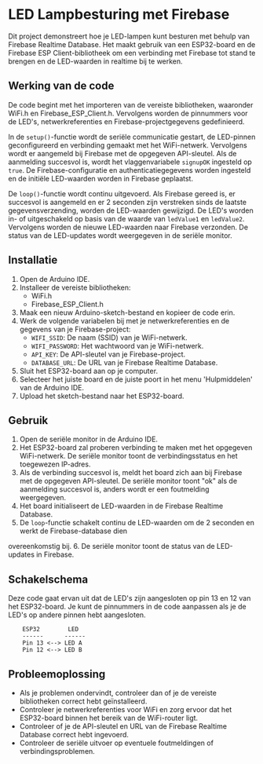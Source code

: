 # LED Lampbesturing met Firebase

Dit project demonstreert hoe je LED-lampen kunt besturen met behulp van Firebase Realtime Database. Het maakt gebruik van een ESP32-board en de Firebase ESP Client-bibliotheek om een verbinding met Firebase tot stand te brengen en de LED-waarden in realtime bij te werken.

## Werking van de code

De code begint met het importeren van de vereiste bibliotheken, waaronder WiFi.h en Firebase_ESP_Client.h. Vervolgens worden de pinnummers voor de LED's, netwerkreferenties en Firebase-projectgegevens gedefinieerd.

In de `setup()`-functie wordt de seriële communicatie gestart, de LED-pinnen geconfigureerd en verbinding gemaakt met het WiFi-netwerk. Vervolgens wordt er aangemeld bij Firebase met de opgegeven API-sleutel. Als de aanmelding succesvol is, wordt het vlaggenvariabele `signupOK` ingesteld op `true`. De Firebase-configuratie en authenticatiegegevens worden ingesteld en de initiële LED-waarden worden in Firebase geplaatst.

De `loop()`-functie wordt continu uitgevoerd. Als Firebase gereed is, er succesvol is aangemeld en er 2 seconden zijn verstreken sinds de laatste gegevensverzending, worden de LED-waarden gewijzigd. De LED's worden in- of uitgeschakeld op basis van de waarde van `ledValue1` en `ledValue2`. Vervolgens worden de nieuwe LED-waarden naar Firebase verzonden. De status van de LED-updates wordt weergegeven in de seriële monitor.

## Installatie

1. Open de Arduino IDE.
2. Installeer de vereiste bibliotheken:
   - WiFi.h
   - Firebase_ESP_Client.h
3. Maak een nieuw Arduino-sketch-bestand en kopieer de code erin.
4. Werk de volgende variabelen bij met je netwerkreferenties en de gegevens van je Firebase-project:
   - `WIFI_SSID`: De naam (SSID) van je WiFi-netwerk.
   - `WIFI_PASSWORD`: Het wachtwoord van je WiFi-netwerk.
   - `API_KEY`: De API-sleutel van je Firebase-project.
   - `DATABASE_URL`: De URL van je Firebase Realtime Database.
5. Sluit het ESP32-board aan op je computer.
6. Selecteer het juiste board en de juiste poort in het menu 'Hulpmiddelen' van de Arduino IDE.
7. Upload het sketch-bestand naar het ESP32-board.

## Gebruik

1. Open de seriële monitor in de Arduino IDE.
2. Het ESP32-board zal proberen verbinding te maken met het opgegeven WiFi-netwerk. De seriële monitor toont de verbindingsstatus en het toegewezen IP-adres.
3. Als de verbinding succesvol is, meldt het board zich aan bij Firebase met de opgegeven API-sleutel. De seriële monitor toont "ok" als de aanmelding succesvol is, anders wordt er een foutmelding weergegeven.
4. Het board initialiseert de LED-waarden in de Firebase Realtime Database.
5. De `loop`-functie schakelt continu de LED-waarden om de 2 seconden en werkt de Firebase-database dien

overeenkomstig bij.
6. De seriële monitor toont de status van de LED-updates in Firebase.

## Schakelschema

Deze code gaat ervan uit dat de LED's zijn aangesloten op pin 13 en 12 van het ESP32-board. Je kunt de pinnummers in de code aanpassen als je de LED's op andere pinnen hebt aangesloten.

```
    ESP32        LED
    ------      ------
    Pin 13 <--> LED A
    Pin 12 <--> LED B
```

## Probleemoplossing

- Als je problemen ondervindt, controleer dan of je de vereiste bibliotheken correct hebt geïnstalleerd.
- Controleer je netwerkreferenties voor WiFi en zorg ervoor dat het ESP32-board binnen het bereik van de WiFi-router ligt.
- Controleer of je de API-sleutel en URL van de Firebase Realtime Database correct hebt ingevoerd.
- Controleer de seriële uitvoer op eventuele foutmeldingen of verbindingsproblemen.
